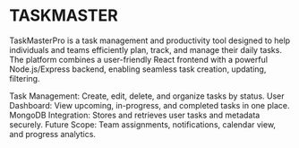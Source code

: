 # TASKMASTER
TaskMasterPro is a task management and productivity tool designed to help individuals and teams efficiently plan, track, and manage their daily tasks. The platform combines a user-friendly React frontend with a powerful Node.js/Express backend, enabling seamless task creation, updating, filtering.

Task Management: Create, edit, delete, and organize tasks by status.
User Dashboard: View upcoming, in-progress, and completed tasks in one place.
MongoDB Integration: Stores and retrieves user tasks and metadata securely.
Future Scope: Team assignments, notifications, calendar view, and progress analytics.
